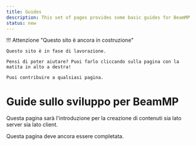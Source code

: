 ```yaml
---
title: Guides
description: This set of pages provides some basic guides for BeamMP
status: new
---
```

!!! Attenzione "Questo sito è ancora in costruzione"

	Questo sito è in fase di lavorazione.
	
	Pensi di poter aiutare? Puoi farlo cliccando sulla pagina con la matita in alto a destra!
	
	Puoi contribuire a qualsiasi pagina.

# Guide sullo sviluppo per BeamMP

Questa pagina sarà l'introduzione per la creazione di contenuti sia lato server sia lato client.

Questa pagina deve ancora essere completata.